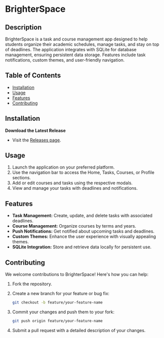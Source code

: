 # BrighterSpace

## Description
BrighterSpace is a task and course management app designed to help students organize their academic schedules, manage tasks, and stay on top of deadlines. The application integrates with SQLite for database management, ensuring persistent data storage. Features include task notifications, custom themes, and user-friendly navigation.

## Table of Contents
- [Installation](#installation)
- [Usage](#usage)
- [Features](#features)
- [Contributing](#contributing)

## Installation  
**Download the Latest Release**  
   - Visit the [Releases page](https://github.com/NotAymanm/BrighterSpace/releases). 

## Usage
1. Launch the application on your preferred platform.
2. Use the navigation bar to access the Home, Tasks, Courses, or Profile sections.
3. Add or edit courses and tasks using the respective modals.
4. View and manage your tasks with deadlines and notifications.

## Features
- **Task Management:** Create, update, and delete tasks with associated deadlines.
- **Course Management:** Organize courses by terms and years.
- **Push Notifications:** Get notified about upcoming tasks and deadlines.
- **Custom Themes:** Enhance the user experience with visually appealing themes.
- **SQLite Integration:** Store and retrieve data locally for persistent use.

## Contributing
We welcome contributions to BrighterSpace! Here's how you can help:
1. Fork the repository.
2. Create a new branch for your feature or bug fix:

   ```bash
   git checkout -b feature/your-feature-name
   ```
   
3. Commit your changes and push them to your fork:

   ```bash
   git push origin feature/your-feature-name
   ```
   
4. Submit a pull request with a detailed description of your changes.
